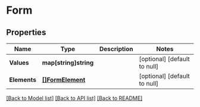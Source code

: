 # Form

## Properties
Name | Type | Description | Notes
------------ | ------------- | ------------- | -------------
**Values** | **map[string]string** |  | [optional] [default to null]
**Elements** | [**[]FormElement**](FormElement.md) |  | [optional] [default to null]

[[Back to Model list]](../README.md#documentation-for-models) [[Back to API list]](../README.md#documentation-for-api-endpoints) [[Back to README]](../README.md)


